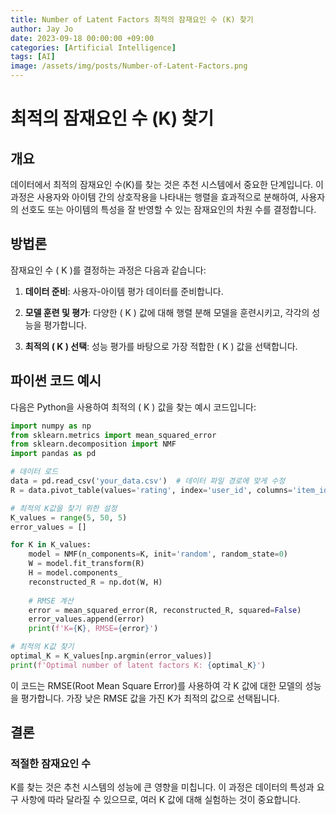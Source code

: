 ```yaml
---
title: Number of Latent Factors 최적의 잠재요인 수 (K) 찾기
author: Jay Jo
date: 2023-09-18 00:00:00 +09:00
categories: [Artificial Intelligence]
tags: [AI]
image: /assets/img/posts/Number-of-Latent-Factors.png
---
```


# 최적의 잠재요인 수 (K) 찾기

## 개요

데이터에서 최적의 잠재요인 수(K)를 찾는 것은 추천 시스템에서 중요한 단계입니다. 이 과정은 사용자와 아이템 간의 상호작용을 나타내는 행렬을 효과적으로 분해하여, 사용자의 선호도 또는 아이템의 특성을 잘 반영할 수 있는 잠재요인의 차원 수를 결정합니다.

## 방법론

잠재요인 수 \( K \)를 결정하는 과정은 다음과 같습니다:

1. **데이터 준비**: 사용자-아이템 평가 데이터를 준비합니다.

2. **모델 훈련 및 평가**: 다양한 \( K \) 값에 대해 행렬 분해 모델을 훈련시키고, 각각의 성능을 평가합니다.

3. **최적의 \( K \) 선택**: 성능 평가를 바탕으로 가장 적합한 \( K \) 값을 선택합니다.

## 파이썬 코드 예시

다음은 Python을 사용하여 최적의 \( K \) 값을 찾는 예시 코드입니다:

```python
import numpy as np
from sklearn.metrics import mean_squared_error
from sklearn.decomposition import NMF
import pandas as pd

# 데이터 로드
data = pd.read_csv('your_data.csv')  # 데이터 파일 경로에 맞게 수정
R = data.pivot_table(values='rating', index='user_id', columns='item_id').fillna(0)

# 최적의 K값을 찾기 위한 설정
K_values = range(5, 50, 5)
error_values = []

for K in K_values:
    model = NMF(n_components=K, init='random', random_state=0)
    W = model.fit_transform(R)
    H = model.components_
    reconstructed_R = np.dot(W, H)
    
    # RMSE 계산
    error = mean_squared_error(R, reconstructed_R, squared=False)
    error_values.append(error)
    print(f'K={K}, RMSE={error}')

# 최적의 K값 찾기
optimal_K = K_values[np.argmin(error_values)]
print(f'Optimal number of latent factors K: {optimal_K}')
```
이 코드는 RMSE(Root Mean Square Error)를 사용하여 각 K 값에 대한 모델의 성능을 평가합니다. 가장 낮은 RMSE 값을 가진 K가 최적의 값으로 선택됩니다.

## 결론
### 적절한 잠재요인 수 
K를 찾는 것은 추천 시스템의 성능에 큰 영향을 미칩니다. 이 과정은 데이터의 특성과 요구 사항에 따라 달라질 수 있으므로, 여러 K 값에 대해 실험하는 것이 중요합니다.

